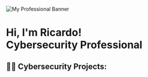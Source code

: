 ![My Professional Banner](https://media.licdn.com/dms/image/v2/D5616AQGpwsj26tosTw/profile-displaybackgroundimage-shrink_350_1400/B56ZeGxSXZHoAY-/0/1750312758263?e=1756339200&v=beta&t=7Id1tVVrVosl4FVuTXR3ADAoEU0wefhc2JkptPeAlww)

<h1>Hi, I'm Ricardo! <br/><a>Cybersecurity Professional</a></h1>

<h2>👨‍💻 Cybersecurity Projects:</h2>

